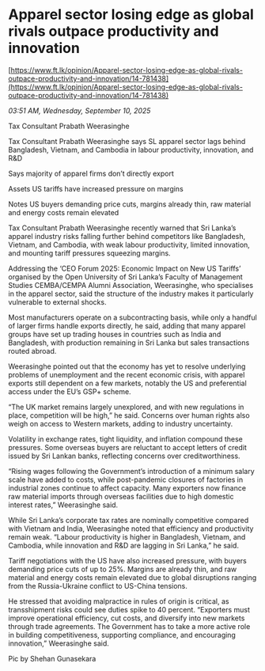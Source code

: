 # Apparel sector losing edge as global rivals outpace productivity and innovation

[https://www.ft.lk/opinion/Apparel-sector-losing-edge-as-global-rivals-outpace-productivity-and-innovation/14-781438](https://www.ft.lk/opinion/Apparel-sector-losing-edge-as-global-rivals-outpace-productivity-and-innovation/14-781438)

*03:51 AM, Wednesday, September 10, 2025*

Tax Consultant Prabath Weerasinghe

Tax Consultant Prabath Weerasinghe says SL apparel sector lags behind Bangladesh, Vietnam, and Cambodia in labour productivity, innovation, and R&D

Says majority of apparel firms don’t directly export

Assets US tariffs have increased pressure on margins

Notes US buyers demanding price cuts, margins already thin, raw material and energy costs remain elevated

Tax Consultant Prabath Weerasinghe recently warned that Sri Lanka’s apparel industry risks falling further behind competitors like Bangladesh, Vietnam, and Cambodia, with weak labour productivity, limited innovation, and mounting tariff pressures squeezing margins.

Addressing the ‘CEO Forum 2025: Economic Impact on New US Tariffs’ organised by the Open University of Sri Lanka’s Faculty of Management Studies CEMBA/CEMPA Alumni Association, Weerasinghe, who specialises in the apparel sector, said the structure of the industry makes it particularly vulnerable to external shocks.

Most manufacturers operate on a subcontracting basis, while only a handful of larger firms handle exports directly, he said, adding that many apparel groups have set up trading houses in countries such as India and Bangladesh, with production remaining in Sri Lanka but sales transactions routed abroad.

Weerasinghe pointed out that the economy has yet to resolve underlying problems of unemployment and the recent economic crisis, with apparel exports still dependent on a few markets, notably the US and preferential access under the EU’s GSP+ scheme.

“The UK market remains largely unexplored, and with new regulations in place, competition will be high,” he said. Concerns over human rights also weigh on access to Western markets, adding to industry uncertainty.

Volatility in exchange rates, tight liquidity, and inflation compound these pressures. Some overseas buyers are reluctant to accept letters of credit issued by Sri Lankan banks, reflecting concerns over creditworthiness.

“Rising wages following the Government’s introduction of a minimum salary scale have added to costs, while post-pandemic closures of factories in industrial zones continue to affect capacity. Many exporters now finance raw material imports through overseas facilities due to high domestic interest rates,” Weerasinghe said.

While Sri Lanka’s corporate tax rates are nominally competitive compared with Vietnam and India, Weerasinghe noted that efficiency and productivity remain weak. “Labour productivity is higher in Bangladesh, Vietnam, and Cambodia, while innovation and R&D are lagging in Sri Lanka,” he said.

Tariff negotiations with the US have also increased pressure, with buyers demanding price cuts of up to 25%. Margins are already thin, and raw material and energy costs remain elevated due to global disruptions ranging from the Russia-Ukraine conflict to US-China tensions.

He stressed that avoiding malpractice in rules of origin is critical, as transshipment risks could see duties spike to 40 percent. “Exporters must improve operational efficiency, cut costs, and diversify into new markets through trade agreements. The Government has to take a more active role in building competitiveness, supporting compliance, and encouraging innovation,” Weerasinghe said.

Pic by Shehan Gunasekara

